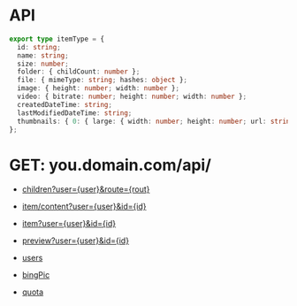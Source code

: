 # API

```ts
export type itemType = {
  id: string;
  name: string;
  size: number;
  folder: { childCount: number };
  file: { mimeType: string; hashes: object };
  image: { height: number; width: number };
  video: { bitrate: number; height: number; width: number };
  createdDateTime: string;
  lastModifiedDateTime: string;
  thumbnails: { 0: { large: { width: number; height: number; url: string } } };
};
```

# GET: you.domain.com/api/

- [children?user={user}&route={rout}](./children.md)

- [item/content?user={user}&id={id}](./content.md)

- [item?user={user}&id={id}](./item.md)

- [preview?user={user}&id={id}](./preview.md)

- [users](./users.md)

- [bingPic](./bingPic.md)

- [quota](./quota.md)
